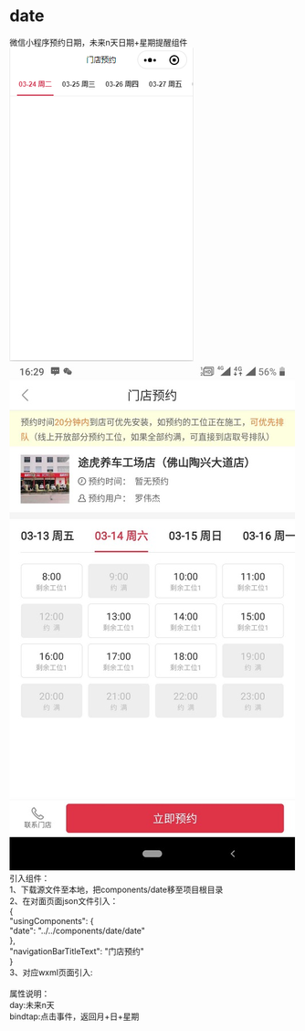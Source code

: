 # date
微信小程序预约日期，未来n天日期+星期提醒组件  
![image](https://github.com/LuQiuRen/date/blob/master/show1.png?raw=true)  
![image](https://github.com/LuQiuRen/date/blob/master/show.jpg?raw=true)  
引入组件：  
1、下载源文件至本地，把components/date移至项目根目录  
2、在对面页面json文件引入：  
{  
  "usingComponents": {  
    "date": "../../components/date/date"  
  },  
  "navigationBarTitleText": "门店预约"  
}  
3、对应wxml页面引入:  
<date day="18" bindtap="click"></date>  
属性说明：  
day:未来n天  
bindtap:点击事件，返回月+日+星期  
